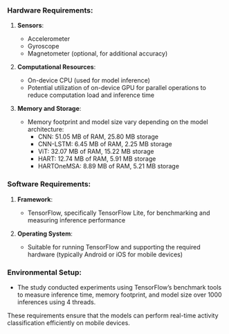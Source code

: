 
### Hardware Requirements:
1. **Sensors**:
   - Accelerometer
   - Gyroscope
   - Magnetometer (optional, for additional accuracy)

2. **Computational Resources**:
   - On-device CPU (used for model inference)
   - Potential utilization of on-device GPU for parallel operations to reduce computation load and inference time

3. **Memory and Storage**:
   - Memory footprint and model size vary depending on the model architecture:
     - CNN: 51.05 MB of RAM, 25.80 MB storage
     - CNN-LSTM: 6.45 MB of RAM, 2.25 MB storage
     - ViT: 32.07 MB of RAM, 15.22 MB storage
     - HART: 12.74 MB of RAM, 5.91 MB storage
     - HARTOneMSA: 8.89 MB of RAM, 5.21 MB storage

### Software Requirements:
1. **Framework**:
   - TensorFlow, specifically TensorFlow Lite, for benchmarking and measuring inference performance

2. **Operating System**:
   - Suitable for running TensorFlow and supporting the required hardware (typically Android or iOS for mobile devices)

### Environmental Setup:
- The study conducted experiments using TensorFlow’s benchmark tools to measure inference time, memory footprint, and model size over 1000 inferences using 4 threads.

These requirements ensure that the models can perform real-time activity classification efficiently on mobile devices.
